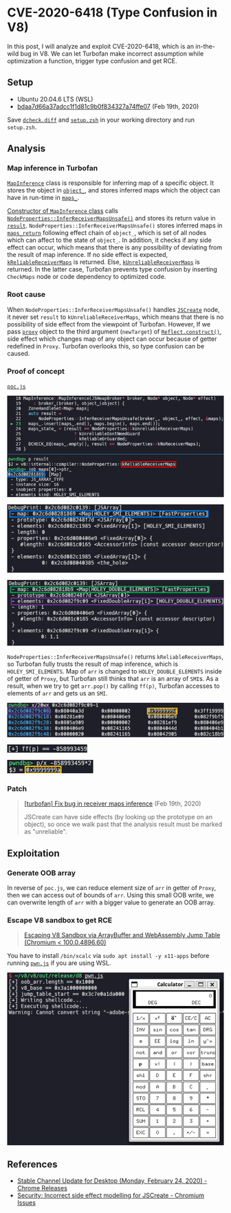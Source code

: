 # CVE-2020-6418 (Type Confusion in V8)

In this post, I will analyze and exploit CVE-2020-6418, which is an in-the-wild bug in V8. We can let Turbofan make incorrect assumption while optimization a function, trigger type confusion and get RCE.

## Setup

- Ubuntu 20.04.6 LTS (WSL)
- [bdaa7d66a37adcc1f1d81c9b0f834327a74ffe07](https://chromium.googlesource.com/v8/v8.git/+/bdaa7d66a37adcc1f1d81c9b0f834327a74ffe07) (Feb 19th, 2020)

Save [`dcheck.diff`](./dcheck.diff) and [`setup.zsh`](./setup.zsh) in your working directory and run `setup.zsh`.

## Analysis

### Map inference in Turbofan

[`MapInference`](https://source.chromium.org/chromium/v8/v8/+/bdaa7d66a37adcc1f1d81c9b0f834327a74ffe07:src/compiler/map-inference.h;l=35) class is responsible for inferring map of a specific object. It stores the object in [`object_`](https://source.chromium.org/chromium/v8/v8/+/bdaa7d66a37adcc1f1d81c9b0f834327a74ffe07:src/compiler/map-inference.h;l=83), and stores inferred maps which the object can have in run-time in [`maps_`](https://source.chromium.org/chromium/v8/v8/+/bdaa7d66a37adcc1f1d81c9b0f834327a74ffe07:src/compiler/map-inference.h;l=85).

[Constructor of `MapInference` class](https://source.chromium.org/chromium/v8/v8/+/bdaa7d66a37adcc1f1d81c9b0f834327a74ffe07:src/compiler/map-inference.cc;l=18) calls [`NodeProperties::InferReceiverMapsUnsafe()`](https://source.chromium.org/chromium/v8/v8/+/bdaa7d66a37adcc1f1d81c9b0f834327a74ffe07:src/compiler/node-properties.cc;l=337) and stores its return value in [`result`](https://source.chromium.org/chromium/v8/v8/+/bdaa7d66a37adcc1f1d81c9b0f834327a74ffe07:src/compiler/map-inference.cc;l=21). `NodeProperties::InferReceiverMapsUnsafe()` stores inferred maps in [`maps_return`](https://source.chromium.org/chromium/v8/v8/+/bdaa7d66a37adcc1f1d81c9b0f834327a74ffe07:src/compiler/node-properties.cc;l=339) following effect chain of `object_`, which is set of all nodes which can affect to the state of `object_`. In addition, it checks if any side effect can occur, which means that there is any possibility of deviating from the result of map inference. If no side effect is expected, [`kReliableReceiverMaps`](https://source.chromium.org/chromium/v8/v8/+/bdaa7d66a37adcc1f1d81c9b0f834327a74ffe07:src/compiler/node-properties.h;l=188) is returned. Else, [`kUnreliableReceiverMaps`](https://source.chromium.org/chromium/v8/v8/+/bdaa7d66a37adcc1f1d81c9b0f834327a74ffe07:src/compiler/node-properties.h;l=189) is returned. In the latter case, Turbofan prevents type confusion by inserting `CheckMaps` node or code dependency to optimized code.

### Root cause

When `NodeProperties::InferReceiverMapsUnsafe()` handles [`JSCreate`](https://source.chromium.org/chromium/v8/v8/+/bdaa7d66a37adcc1f1d81c9b0f834327a74ffe07:src/compiler/node-properties.cc;l=379) node, it never set `result` to `kUnreliableReceiverMaps`, which means that there is no possibility of side effect from the viewpoint of Turbofan. However, If we pass [`proxy`](https://developer.mozilla.org/docs/Web/JavaScript/Reference/Global_Objects/Proxy) object to the third argument (`newTarget`) of [`Reflect.construct()`](https://developer.mozilla.org/docs/Web/JavaScript/Reference/Global_Objects/Reflect/construct), side effect which changes map of any object can occur because of getter redefined in `Proxy`. Turbofan overlooks this, so type confusion can be caused.

### Proof of concept

[`poc.js`](./poc.js)

![](img/1.png)

![](img/2.png)

![](img/3.png)

`NodeProperties::InferReceiverMapsUnsafe()` returns `kReliableReceiverMaps`, so Turbofan fully trusts the result of map inference, which is `HOLEY_SMI_ELEMENTS`. Map of `arr` is changed to `HOLEY_DOUBLE_ELEMENTS` inside of getter of `Proxy`, but Turbofan still thinks that `arr` is an array of `SMI`s. As a result, when we try to get `arr.pop()` by calling `ff(p)`, Turbofan accesses to elements of `arr` and gets us an `SMI`.

![](img/4.png)

![](img/5.png)

![](img/6.png)

### Patch

> [[turbofan] Fix bug in receiver maps inference](https://chromium.googlesource.com/v8/v8.git/+/fb0a60e15695466621cf65932f9152935d859447) (Feb 19th, 2020)
>
> JSCreate can have side effects (by looking up the prototype on an object), so once we walk past that the analysis result must be marked as "unreliable".

## Exploitation

### Generate OOB array

In reverse of `poc.js`, we can reduce element size of `arr` in getter of `Proxy`, then we can access out of bounds of `arr`. Using this small OOB write, we can overwrite length of `arr` with a bigger value to generate an OOB array.

### Escape V8 sandbox to get RCE

> [Escaping V8 Sandbox via ArrayBuffer and WebAssembly Jump Table (Chromium < 100.0.4896.60)](https://aaronsjcho.github.io/Escaping-V8-Sandbox-via-ArrayBuffer-and-WebAssembly-Jump-Table/)

You have to install `/bin/xcalc` via `sudo apt install -y x11-apps` before running [`pwn.js`](./pwn.js) if you are using WSL.

![](img/7.png)

## References

- [Stable Channel Update for Desktop (Monday, February 24, 2020) - Chrome Releases](https://chromereleases.googleblog.com/2020/02/stable-channel-update-for-desktop_24.html)
- [Security: Incorrect side effect modelling for JSCreate - Chromium Issues](https://issues.chromium.org/issues/40051542)
